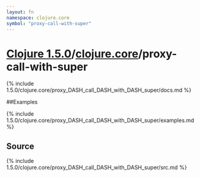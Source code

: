 ```yaml
---
layout: fn
namespace: clojure.core
symbol: "proxy-call-with-super"
---
```


# [Clojure 1.5.0](../../)/[clojure.core](../)/proxy-call-with-super

{% include 1.5.0/clojure.core/proxy_DASH_call_DASH_with_DASH_super/docs.md %}

##Examples

{% include 1.5.0/clojure.core/proxy_DASH_call_DASH_with_DASH_super/examples.md %}
## Source
{% include 1.5.0/clojure.core/proxy_DASH_call_DASH_with_DASH_super/src.md %}

